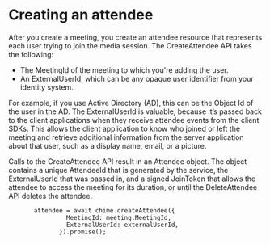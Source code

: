 # Creating an attendee<a name="create-attendee"></a>

After you create a meeting, you create an attendee resource that represents each user trying to join the media session\. The CreateAttendee API takes the following:
+ The MeetingId of the meeting to which you're adding the user\.
+ An ExternalUserId, which can be any opaque user identifier from your identity system\.

For example, if you use Active Directory \(AD\), this can be the Object Id of the user in the AD\. The ExternalUserId is valuable, because it’s passed back to the client applications when they receive attendee events from the client SDKs\. This allows the client application to know who joined or left the meeting and retrieve additional information from the server application about that user, such as a display name, email, or a picture\. 

Calls to the CreateAttendee API result in an Attendee object\. The object contains a unique AttendeeId that is generated by the service, the ExternalUserId that was passed in, and a signed JoinToken that allows the attendee to access the meeting for its duration, or until the DeleteAttendee API deletes the attendee\.

```
       attendee = await chime.createAttendee({
                MeetingId: meeting.MeetingId,
                ExternalUserId: externalUserId,
              }).promise();
```